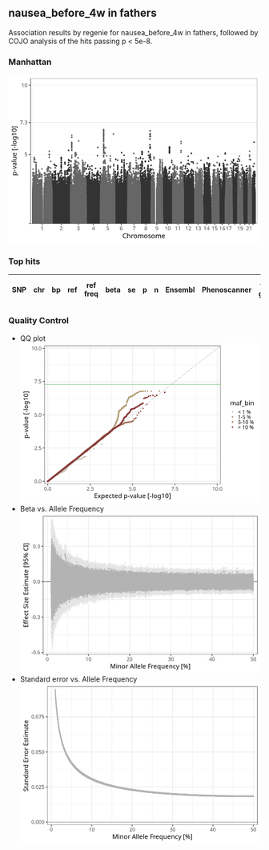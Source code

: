 ## nausea_before_4w in fathers
Association results by regenie for nausea_before_4w in fathers, followed by COJO analysis of the hits passing p < 5e-8.
### Manhattan
![](figures/pop_fathers_pheno_nausea_before_4w_mh.png)
### Top hits
| SNP | chr | bp | ref | ref freq | beta | se | p | n | Ensembl | Phenoscanner | freq geno | b joint | b joint se | p joint | ld r |
| --- | --- | -- | --- | -------- | ---- | -- | - | - | ------- | ------------ | --------- | ------- | ---------- | ------- | ---- |
### Quality Control
- QQ plot
![](figures/pop_fathers_pheno_nausea_before_4w_qq.png)
- Beta vs. Allele Frequency
![](figures/pop_fathers_pheno_nausea_before_4w_beta_af.png)
- Standard error vs. Allele Frequency
![](figures/pop_fathers_pheno_nausea_before_4w_se_af.png)
